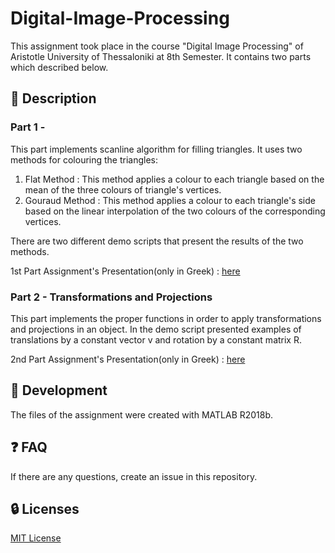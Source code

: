 # Digital-Image-Processing
This assignment took place in the course "Digital Image Processing" of Aristotle University of Thessaloniki at 8th Semester. It contains two parts which described below.

## :ledger: Description 
### Part 1 - 
This part implements scanline algorithm for filling triangles. It uses two methods for colouring the triangles:
1. Flat Method : This method applies a colour to each triangle based on the mean of the three colours of triangle's vertices.
2. Gouraud Method : This method applies a colour to each triangle's side based on the linear interpolation of the two colours of the corresponding vertices.

There are two different demo scripts that present the results of the two methods.

1st Part Assignment's Presentation(only in Greek) : [here](Part%201/hw1_2021.pdf)

### Part 2 - Transformations and Projections
This part implements the proper functions in order to apply transformations and projections in an object. In the demo script presented examples of translations by a constant vector v and rotation by a constant matrix R.

2nd Part Assignment's Presentation(only in Greek) : [here](Part%202/hw2_2021.pdf)

##  :wrench: Development
The files of the assignment were created with MATLAB R2018b.

## :question: FAQ
If there are any questions, create an issue in this repository.

##  :lock: Licenses
[MIT License](LICENSE)
